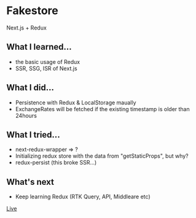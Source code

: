 # Fakestore

Next.js + Redux

## What I learned...

- the basic usage of Redux
- SSR, SSG, ISR of Next.js

## What I did...

- Persistence with Redux & LocalStorage maually
- ExchangeRates will be fetched if the existing timestamp is older than 24hours

## What I tried...

- next-redux-wrapper => ?
- Initializing redux store with the data from "getStaticProps", but why?
- redux-persist (this broke SSR...)

## What's next

- Keep learning Redux (RTK Query, API, Middleare etc)

[Live](https://fakestore-kappa.vercel.app/)
